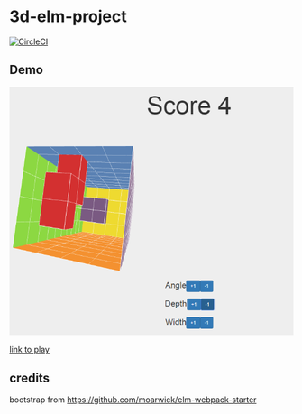 # 3d-elm-project

[![CircleCI](https://circleci.com/gh/IL55/3d-elm-project/tree/master.svg?style=svg)](https://circleci.com/gh/IL55/3d-elm-project/tree/master)

## Demo

![GameView](https://github.com/il55/3d-elm-project/blob/master/gameView.png)

[link to play](https://il55.github.io/3d-elm-project/dist/index.html)

## credits
bootstrap from https://github.com/moarwick/elm-webpack-starter 


